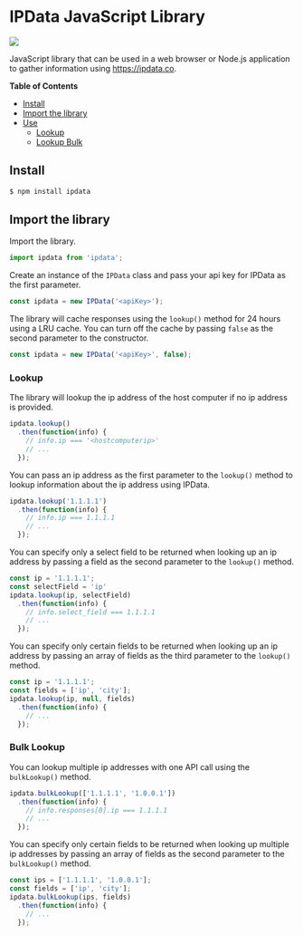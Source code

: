 # IPData JavaScript Library

![](https://github.com/ConnerTechnology/ipdata-js-library/workflows/CI/badge.svg)

JavaScript library that can be used in a web browser or Node.js application to gather information using https://ipdata.co.

**Table of Contents**
- [Install](#install)
- [Import the library](#import-the-library)
- [Use](#use)
  * [Lookup](#lookup)
  * [Lookup Bulk](#lookup-bulk)


## Install

```sh
$ npm install ipdata
```

## Import the library

Import the library.

```js
import ipdata from 'ipdata';
```

Create an instance of the `IPData` class and pass your api key for IPData as the first parameter.

```js
const ipdata = new IPData('<apiKey>');
```

The library will cache responses using the `lookup()` method for 24 hours using a LRU cache. You can turn off the cache by passing `false` as the second parameter to the constructor.

```js
const ipdata = new IPData('<apiKey>', false);
```

### Lookup

The library will lookup the ip address of the host computer if no ip address is provided.

```js
ipdata.lookup()
  .then(function(info) {
    // info.ip === '<hostcomputerip>'
    // ...
  });
```

You can pass an ip address as the first parameter to the `lookup()` method to lookup information about the ip address using IPData.

```js
ipdata.lookup('1.1.1.1')
  .then(function(info) {
    // info.ip === 1.1.1.1
    // ...
  });
```

You can specify only a select field to be returned when looking up an ip address by passing a field as the second parameter to the `lookup()` method.

```js
const ip = '1.1.1.1';
const selectField = 'ip'
ipdata.lookup(ip, selectField)
  .then(function(info) {
    // info.select_field === 1.1.1.1
    // ...
  });
```

You can specify only certain fields to be returned when looking up an ip address by passing an array of fields as the third parameter to the `lookup()` method.

```js
const ip = '1.1.1.1';
const fields = ['ip', 'city'];
ipdata.lookup(ip, null, fields)
  .then(function(info) {
    // ...
  });
```

### Bulk Lookup

You can lookup multiple ip addresses with one API call using the `bulkLookup()` method.

```js
ipdata.bulkLookup(['1.1.1.1', '1.0.0.1'])
  .then(function(info) {
    // info.responses[0].ip === 1.1.1.1
    // ...
  });
```

You can specify only certain fields to be returned when looking up multiple ip addresses by passing an array of fields as the second parameter to the `bulkLookup()` method.

```js
const ips = ['1.1.1.1', '1.0.0.1'];
const fields = ['ip', 'city'];
ipdata.bulkLookup(ips, fields)
  .then(function(info) {
    // ...
  });
```
